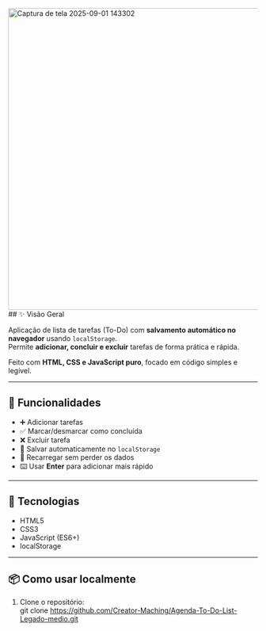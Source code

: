 <img width="1340" height="609" alt="Captura de tela 2025-09-01 143302" src="https://github.com/user-attachments/assets/53bf90cc-fe4e-4f04-85cf-8ef9af7e79cf" />
## ✨ Visão Geral

Aplicação de lista de tarefas (To-Do) com **salvamento automático no navegador** usando `localStorage`.  
Permite **adicionar, concluir e excluir** tarefas de forma prática e rápida.  

Feito com **HTML, CSS e JavaScript puro**, focado em código simples e legível.

---

## 🚀 Funcionalidades

- ➕ Adicionar tarefas  
- ✅ Marcar/desmarcar como concluída  
- ❌ Excluir tarefa  
- 💾 Salvar automaticamente no `localStorage`  
- 🔄 Recarregar sem perder os dados  
- ⌨️ Usar **Enter** para adicionar mais rápido  

---

## 🧰 Tecnologias

- HTML5  
- CSS3  
- JavaScript (ES6+)  
- localStorage  

---

## 📦 Como usar localmente

1. Clone o repositório:  
git clone https://github.com/Creator-Maching/Agenda-To-Do-List-Legado-medio.git
